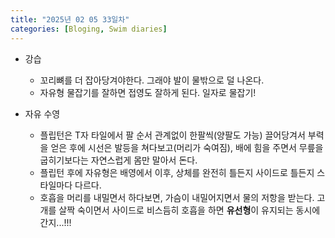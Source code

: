 ```yaml
---
title: "2025년 02 05 33일차"
categories: [Bloging, Swim diaries]
---
```


- 강습
  - 꼬리뼈를 더 잡아당겨야한다. 그래야 발이 물밖으로 덜 나온다. 
  - 자유형 물잡기를 잘하면 접영도 잘하게 된다. 일자로 물잡기!

- 자유 수영
  - 플립턴은 T자 타일에서 팔 순서 관계없이 한팔씩(양팔도 가능) 끌어당겨서 부력을 얻은 후에 시선은 발등을 쳐다보고(머리가 숙여짐), 배에 힘을 주면서 무릎을 굽히기보다는 자연스럽게 몸만 말아서 돈다.
  - 플립턴 후에 자유형은 배영에서 이후, 상체를 완전히 틀든지 사이드로 틀든지 스타일마다 다르다. 
  - 호흡을 머리를 내밀면서 하다보면, 가슴이 내밀어지면서 물의 저항을 받는다. 고개를 살짝 숙이면서 사이드로 비스듬히 호흡을 하면 **유선형**이 유지되는 동시에 간지...!!!
